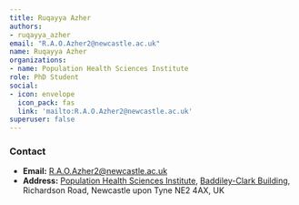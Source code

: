 ```yaml
---
title: Ruqayya Azher
authors:
- ruqayya_azher
email: "R.A.O.Azher2@newcastle.ac.uk"
name: Ruqayya Azher
organizations:
- name: Population Health Sciences Institute
role: PhD Student
social:
- icon: envelope
  icon_pack: fas
  link: 'mailto:R.A.O.Azher2@newcastle.ac.uk'
superuser: false
---
```


### Contact

- __Email:__ [R.A.O.Azher2@newcastle.ac.uk](mailto:R.A.O.Azher2@newcastle.ac.uk)
- __Address:__ [Population Health Sciences Institute](https://www.ncl.ac.uk/medical-sciences/research/institutes/health-sciences/), [Baddiley-Clark Building](https://www.ncl.ac.uk/tour/academic/baddiley-clark/), Richardson Road, Newcastle upon Tyne NE2 4AX, UK
